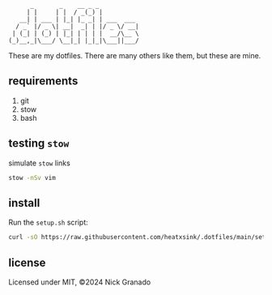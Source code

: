 ```
      _       _    __ _ _           
     | |     | |  / _(_) |          
   __| | ___ | |_| |_ _| | ___  ___ 
  / _` |/ _ \| __|  _| | |/ _ \/ __|
 | (_| | (_) | |_| | | | |  __/\__ \
(_)__,_|\___/ \__|_| |_|_|\___||___/

```

These are my dotfiles. There are many others like them, but these are mine.

## requirements

1. git
1. stow
1. bash

## testing `stow`

simulate `stow` links

```sh
stow -nSv vim
```

## install

Run the `setup.sh` script:
```sh
curl -sO https://raw.githubusercontent.com/heatxsink/.dotfiles/main/setup.sh
```

## license
Licensed under MIT, ©2024 Nick Granado
